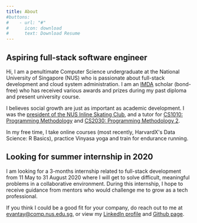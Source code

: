 ```yaml
---
title: About
#buttons:
#    - url: "#"
#      icon: download
#      text: Download Resume
---
```

## Aspiring full-stack software engineer
Hi, I am a penultimate Computer Science undergraduate at the National University of Singapore (NUS) who is passionate about full-stack development and cloud system administration. I am an [IMDA](https://www.imda.gov.sg) scholar (bond-free) who has received various awards and prizes during my past diploma and present university course.

I believes social growth are just as important as academic development. I was the [president of the NUS Inline Skating Club](https://www.instagram.com/nusskating/?hl=en), and a tutor for [CS1010: Programming Methodology](https://nusmods.com/modules/CS1010/programming-methodology) and [CS2030: Programming Methodology 2](https://nusmods.com/modules/CS2030/programming-methodology-ii).

In my free time, I take online courses (most recently, HarvardX's Data Science: R Basics), practice Vinyasa yoga and train for endurance running.

## Looking for summer internship in 2020
I am looking for a 3-months internship related to full-stack development from 11 May to 31 August 2020 where I will get to solve difficult, meaningful problems in a collaborative environment. During this internship, I hope to receive guidance from mentors who would challenge me to grow as a tech professional.

If you think I could be a good fit for your company, do reach out to me at [evantay@comp.nus.edu.sg](mailto:evantay@comp.nus.edu.sg), or view my [LinkedIn profile](https://www.linkedin.com/in/evanitsg/) and [Github page](https://github.com/DigiPie).